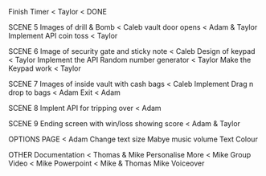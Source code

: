 Finish Timer < Taylor < DONE

SCENE 5
Images of drill & Bomb < Caleb
vault door opens < Adam & Taylor
Implement API coin toss < Taylor

SCENE 6
Image of security gate and sticky note < Caleb
Design of keypad < Taylor
Implement the API Random number generator < Taylor
Make the Keypad work < Taylor

SCENE 7
Images of inside vault with cash bags < Caleb
Implement Drag n drop to bags < Adam
Exit < Adam

SCENE 8
Implent API for tripping over < Adam

SCENE 9
Ending screen with win/loss showing score < Adam & Taylor

OPTIONS PAGE < Adam
Change text size
Mabye music volume
Text Colour


OTHER
Documentation < Thomas & Mike
Personalise More < Mike
Group Video < Mike
Powerpoint < Mike & Thomas
Mike Voiceover

